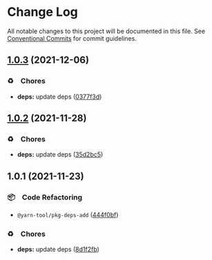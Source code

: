 # Change Log

All notable changes to this project will be documented in this file.
See [Conventional Commits](https://conventionalcommits.org) for commit guidelines.

## [1.0.3](https://github.com/bluelovers/ws-yarn-workspaces/compare/@yarn-tool/pkg-deps-add@1.0.2...@yarn-tool/pkg-deps-add@1.0.3) (2021-12-06)


### ♻️　Chores

* **deps:** update deps ([0377f3d](https://github.com/bluelovers/ws-yarn-workspaces/commit/0377f3da359fd07fb6cfaa86accaefaef993036c))





## [1.0.2](https://github.com/bluelovers/ws-yarn-workspaces/compare/@yarn-tool/pkg-deps-add@1.0.1...@yarn-tool/pkg-deps-add@1.0.2) (2021-11-28)


### ♻️　Chores

* **deps:** update deps ([35d2bc5](https://github.com/bluelovers/ws-yarn-workspaces/commit/35d2bc557a8f73fd8638b073dedc189e5423c52e))





## 1.0.1 (2021-11-23)


### 📦　Code Refactoring

* `@yarn-tool/pkg-deps-add` ([444f0bf](https://github.com/bluelovers/ws-yarn-workspaces/commit/444f0bf769e87824c1d9b7c60ac25a335c5f7079))


### ♻️　Chores

* **deps:** update deps ([8d1f2fb](https://github.com/bluelovers/ws-yarn-workspaces/commit/8d1f2fbb2782cdcdcf72e56131ea047bc0c30298))
